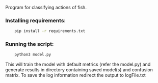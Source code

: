 Program for classifying actions of fish.


### Installing requirements:

```bash
	pip install -r requirements.txt
```

### Running the script:


```bash
	python3 model.py
```

This will train the model with default metrics (refer the model.py) and generate results in directory containing saved model(s) and confusion matrix. To save the log information redirect the output to logFile.txt